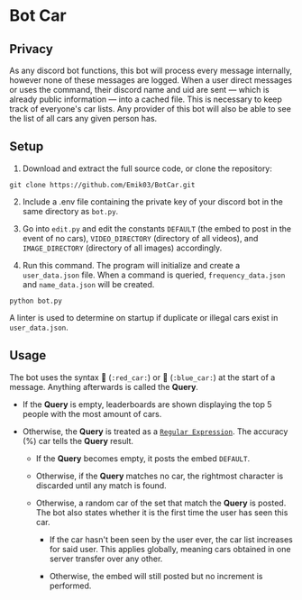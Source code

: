 # Bot Car

## Privacy

As any discord bot functions, this bot will process every message internally, however none of these messages are logged. When a user direct messages or uses the command, their discord name and uid are sent — which is already public information — into a cached file. This is necessary to keep track of everyone's car lists. Any provider of this bot will also be able to see the list of all cars any given person has.

## Setup

1. Download and extract the full source code, or clone the repository:

```
git clone https://github.com/Emik03/BotCar.git
```

2. Include a .env file containing the private key of your discord bot in the same directory as `bot.py`.

3. Go into `edit.py` and edit the constants `DEFAULT` (the embed to post in the event of no cars), `VIDEO_DIRECTORY` (directory of all videos), and `IMAGE_DIRECTORY` (directory of all images) accordingly.

4. Run this command. The program will initialize and create a `user_data.json` file. When a command is queried, `frequency_data.json` and `name_data.json` will be created.

```
python bot.py
```

A linter is used to determine on startup if duplicate or illegal cars exist in `user_data.json`.

## Usage

The bot uses the syntax 🚗 (`:red_car:`) or 🚙 (`:blue_car:`) at the start of a message. Anything afterwards is called the **Query**.

- If the **Query** is empty, leaderboards are shown displaying the top 5 people with the most amount of cars.

- Otherwise, the **Query** is treated as a [`Regular Expression`](https://docs.python.org/3/library/re.html). The accuracy (%) car tells the **Query** result.

  - If the **Query** becomes empty, it posts the embed `DEFAULT`.

  - Otherwise, if the **Query** matches no car, the rightmost character is discarded until any match is found.

  - Otherwise, a random car of the set that match the **Query** is posted. The bot also states whether it is the first time the user has seen this car.

    - If the car hasn't been seen by the user ever, the car list increases for said user. This applies globally, meaning cars obtained in one server transfer over any other.

    - Otherwise, the embed will still posted but no increment is performed.
